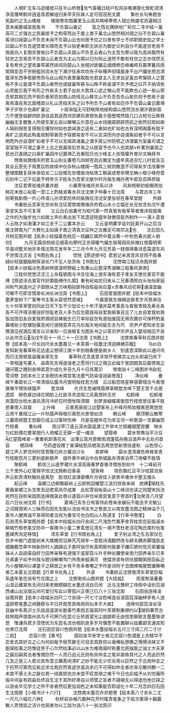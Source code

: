 <!-- { "loadSidebar": true } -->
　　人境旷无车马迹楼居只在半山桥卷岚气昏鼂日绕户松风杂晩潮恵化黎甿颂清净高懐琴鹤伴逍遥羡君解组归来早天际眞人定可招茂苑文嘉
　　集杜长句奉题张宪副约之玉山楼居
　　楼阁卷帘图畵里玉山高并两峰寒傍人错比杨雄宅百遍相过意未阑鹿城梁辰鱼书
　　不负碧山巢记
　　室之西北隅隙地广轮仅二寻许结一巢高可二丈强古之民巢居予之构窄而出于屋上类于巢北山悠然相对顔之曰不负碧山巢客讶曰闻碧山不负吾未闻不负碧山云也何居予应之曰昔有学士不供职御史劾之学士曰碧山不负吾遂焚章长啸而去予以俗吏奉职无状亦为御史论列自分不能遂甘老焉不俛首向人复图贪冒故曰不负碧山夫碧山不负吾云者山为主吾为寄以隐为高尚飘然有轻世之志焉吾不负碧山云者吾为主山为窝以归为知止退然不敢有轻世之志亦恬然无复有希世之望焉巢窄甚然排闼则碧山入坐相对妩媚云烟缥缈峦峰巉崿旦暮寒暑风雨隂晴变态不穷俯槛则流水在下潮汐往来坎坎舟子纵横声彻墙屋身不出户牖坐想沧溟震泽东西争若献秀而与此山相为表里巢取胜也若是主人无求自足虽古考槃硕人之寛殆不多让是谓不负碧山者然也或疑巢窄甚与山殊不称奚谓不负予哂之曰芥子纳湏弥山灵能忘我于有形之外矣夫士君子出处大致其心迹之微山灵不能欺也心迹一矣山邪吾邪其相忘而不相负者邪否则南山防径北山移文山不负吾吾负山矣负则予愳焉于是斋焉诹吉焉北面稽首以礼山灵指天矢之曰予所负于山者有如日作不负碧山巢记嘉靖甲子岁除夕也奥旷巢记
　　卜居湫隘无可舒眺隙地结构碧山悠然流水潮汐衰龄筋力不便登临聊供卧游自适其适西邻崇建风景顿失晨夕面壁嗒然隐几口占短句云秩秩幽幽无复覩鲁人所彼东家丘自以解嘲云尔意在山水拮据靡辞辟而前之依然旧观如故人隔别相思复得相见懽悰何如也尝闻游之适有二奥如也旷如也古有深明阁葢有取于奥旷之适焉此构虽规制窄甚而予容膝易安不可以言深而内亦自谓奥如者乎不可以言明而外亦自谓旷如者乎不可以言阁其诸巢之谓乎周公作防鹗之诗谓巢为室巢可谓之室室独不可谓之巢乎上古之民巢居后世易之以居室予也今人也其颛朴畧则巢居之民也已遂顔之曰奥旷巢因作记嘉靖乙丑重阳日也少峰主人张情纂外曽孙文柟拜书
　　啓南翁赠维庆府君玉山别业畵卷凡四帧苍劲古雅定为盛年真迹丑忆儿时犹及见其全云至先子易箦后检故椟中仅存秋山楼阁一图其三帧则散逸不可得矣岁戊戌春仲整理图籍复获休承伯龙二公投赠先世楼居诗帖倩工聫装成卷命甥文柟小楷少峰府君石刻中二记于后是不特夸示子姓永为吾家文献尔时月哉生魄孙男牛郎丑百拜恭跋
　　沈征君寄张维庆畵并题
　　小畵寄张维庆并系以诗
　　风和杨柳初偷眼雨怯桃花未放心拟载一壶江上酌緑波春水共沈沈庚子仲春十日沈周
　　与君古寺三年别寄我新图一片心传语儿孙须爱防休同鱼鴈任浮沈安里张祯在春草堂题
　　外録
　　书畵舫云吾家先世尚有沈征君啓南赠维庆府君山水小立幅在长兄伯含处戊午遭家变失去不可复得
　　又云白石翁畵号为昭代第一然真笔有极草草者惟详观擅塲之作的为独步也六如居士声价素出翁下其遗迹除盛年效斆周臣外制作一一满人意昔人云陆才如海潘才如江余于二公畵本亦云
　　又云皇明畵学自刘廷美开山之后当推沈啓南为广大教化主如唐子畏之清真文征仲之古雅足可南宗北也
　　沈石田九月桃花图并题【纸本小挂幅着色桃花一枝翩仄嫣然中着淡黄一叶秋色春光妮人俯仰】
　　九月无霜信桃枝见细英向寒时正杀得暖气偏生弱蕚因风拆微红借露明荣华虽顷蹔天地亦多情沈周花发年年二三月今年九月见芳英一枝借得春消息莫道东风不世情沈贞吉【书图右角上】
　　惚恍【原迹倒书】君恩记未真苦风甘雨不胜春緑纱轻揾胭脂颊挥涙长门不见人张灵咏【书图左】
　　沈啓南江程泛舟图并题【纸本小挂幅淡色髙树林居溪桥野艇上有重山云壑深秀凝睇江程春风渺渺】
　　江程何悠悠泛泛江上舟载彼图与书言往海上游东海有君子孝友天徳优美官不能缚【原迹涂去美官作好爵能缚作久縻】重有屺岵忧归来从二兄春酒照白头怡怡家庭间和气闻逺州之子固惞从芝兰味相投匪特自假益尚应童求春风动花柳诵溪堂幽可睇不可即含情渺长洲长洲沈周【书图上】
　　石田爱我图并题【纸本中挂幅水墨茅堂树下广案琴书主客从容悠然意绪】
　　今晨感我生襁褓迨衰老岁月倐来往七十何草草譬初同此日天下生不少加论七十年汗漫并莫考善恶与昏智贵贱及寿夭各各不可齐得活便自好但耻老丑人多为后生藐我母自爱我喻事且讫了儿女自爱我劝我饭加饱旧友自爱我把酒颂且祷我生已万幸际兹世有道拙废固无用农圃亦可保杯酌虽寡嗜些少慰懐抱偃息闲行游随意弄花鸟乐哉天地间偷生亦为巧　宗尹卢君知余生辰擕酒见祝酒后澷言以识亲知一日良晤复为图系书之以答宗尹宗尹且入毉垣相见不易以此作念云治戊午前十一月二十一日沈周【书图上】
　　沈啓南春草秋花图并题卷【纸本高一尺长四尺余水墨蕙兰一本芙蓉一枝墨沈清润拂楮芬馥】
　　乌纱白发知新宠春草秋花达逺尘想得江南十年别相看便是故乡人　别逺思深聊此以通问讯而已沈周顿首益庵亲家先生
　　春草秋花含逺意寻常开卷拂京尘白头却喜归呉下一笑相逢写畵人　益斋先生得遂请老之愿将行过之偶见此幅于案因题其后葢啓南之通问寛之赠别各伸其意尔成化辛丑九月十日呉寛识
　　啓南翁十二峰图并书赵松雪词卷【纸本长三丈余图仿米南宫笔法墨气防染湿润装卷首】
　　净坛峰
　　叠嶂千重碧长江一带清瑶坛露冷月罢明敧枕若为情　云过船窓晓星移宿雾晴古今离恨拨难平惆怅峡猿声
　　登龙峰
　　片月生危岫残霞拂翠桐登龙峰下楚王宫千古感遗踪　柳色睂边绿花明脸上红欲寻灵迹阻江风离恨转无穷
　　松鹤峰
　　松鹤堆岚霭阳台枕水湄风清月冷好花时惆怅阻清期　别梦游蝴蝶离歌怨竹枝悠悠往事不胜悲春恨入双睂
　　上升峰
　　云里髙唐观江边楚客舟上升峰月照妆楼离思两悠悠　云雨千重阻江山一片秋猿声频唱引离愁光景恨如流
　　朝云峰
　　絶顶朝云散寒江暮雨频楚王宫殿已成尘过客转伤神　月是巫娥伴花为宋玉邻一听歌调一含颦幽怨竹枝春
　　集仙峰
　　雨过苹汀逺云深水国遥渡江齐举木兰桡纎细楚宫腰　映水匀红脸偎花整翠翘行人倚櫂正无聊一望一魂消
　　望霞峰
　　碧水鸳鸯浴平沙豆红望霞峰翠一重重帆卸落花风　淡薄云笼月霏微雨洒篷孤舟晚泊浪声中无处问音容
　　栖凤峰
　　芍药虚投赠丁香澷结愁凤栖鸾去两悠悠新恨怯逢秋　山色惊心碧江声入梦流何时弦管簇归舟兰櫂泊沙头
　　翠屏峰
　　碧水澄清黛危峰耸翠青竹枝歌怨月三更别是断肠声　烟外黄牛峡云中白帝城扁舟清夜泊苹汀倚櫂不胜情
　　聚鹤峰
　　鹤信三山逺罗裙片水深高唐春梦杳难寻惆怅到如今　十二峰前月三千里外心红笺锦字信沈沈肠断旧香衾
　　望泉峰
　　晓色飘红豆平沙枕碧流泉声云影弄清秋触处是离愁　脸泪红波澷睂横片月收佳人欲笑卒难休半整玉搔头
　　起云峰
　　袅娜江边柳飘飖岭上云卸帆回櫂楚江滨归信夜来闻　欲拂瑚枕先熏翡翠裙江头含笑去迎君鸾凤尽成羣　此松雪翁咏巫山十二峰词也读之则楚宋风流宛然在目秋来因雨连绵偶录此卷以遣孤兴并仿米南宫笔意于卷首时治癸丑八月望后六日长洲沈周【行书】
　　嘉靖己亥冬日有客持此卷来余展玩不能去手文敏公之词既得宋人三昧而石田先生能以涪翁书法书之卷首又以南宫墨法图之精神溢于几案令人醒爽诚不易得知者当视为重宝可也白阳山人陈道复【行草书卷尾】
　　白石翁湾东草堂图并题【纸本中挂幅长四尺余阔二尺浅色竹篱茅舍背枕崇峦前临溪水柳梧竹栢参差交防中一客摊书小童二煑茗想见湾东一境不啻杜老浣花陶氏南村也笔墨疎秀洵足移情】
　　湾东草堂【行书图右角上】
　　爱子别业湾之东去家仅在百步中敝门遮屋树未大矮檐但见麻芃芃频年一意耽诗酒翻然改与耕夫耦赤脚馌饭走细塍戴笠牵牛映新防时人諵諵讥子愚阿翁尽有髙明居何致妻子嫌仄陋何信兄弟饕锱铢从人自説渠自好力田养亲殊有道强于逺宦窃斗升手种长腰使亲饱力田养亲乐已多兄弟妻子如予何我与题诗解嘲骂门外雨来蛙满河　徳韫贤弟有供伏腊饘粥田百畆近为小屋畷间以课童子之耕居之乡有不务本者嘲之予作是诗附于丑图俾揭屋壁庸解嘲者乙未夏五沈周题【行草书左角上】
　　外录
　　书畵舫云沈啓南湾东草堂巨幅系盛年笔在翁有竹庄图之上
　　沈啓南呉山图并题【大挂幅】
　　雨里荆溪叠叠山湿云藏翠有无间归来老眼模糊在水墨还消白日闲　近与沈豫轩工侍雨中话别见湖西诸山出没烟云间可爱归写此以寄孤兴正徳己巳八十三翁沈周
　　石田翁连峰浚谷图并题【纸本小挂幅长四尺二寸余阔一尺七寸淡色峰连谷浚窈窕深幽林亭有人逍遥把卷笔墨之闲静颇与平日异观至其格局则似本乎大痴】
　　连峰何窈窕浚谷深且幽中有髙识士乐兹逍遥游长勤事竹素抱志徯其时叶芙蓉制重襟约以瑚钩搴芳古桂林翔声借南州凤鸟不可狎乃在昆仑丘矫首望光尘遐鄙即无由信思聊致言墨墨惭谬悠　惟谦呉君才茂徳优为东昆名流也相别良多岁月懐思不能置聊以拙畵鄙言通其知也癸巳沈周
　　沈石田峦容川色图并题【纸本水墨挂幅长五尺三寸阔二尺二寸计二纸】
　　峦容川色【篆书】
　　国初金华宋学士毎见峦容川色谓是上古精华不忍舍去其好古之心为何如哉予居荒僻无可目击其胜但以毫楮私想像之搰搰涂抹又不能探绘事之防惟徒劳于心尔然绘事必以山水为难南唐时称董北苑独能之诚士大夫家之最后嗣其法者惟僧巨然一人而已迨元氏则有呉仲圭之笔非直轶其代之人而追巨然几及之是三人若论其布意立趣髙闲清旷之妙不能无少优劣焉以巨然之于北苑仲圭之于巨然可第而见矣近求北苑巨然真迹世逺兵余已不可得如仲圭者亦渐沦散间覩一二未尝不感士夫之脉仅若一线属旈也亦未尝不叹其继之难于今日也此幅予从刘完庵所临中间妄有损益处终自生涩于其所好弗自以烦譬之盲者不擿埴无以得途也他日挟之以游金华见学士之所不舎者然后更加润色之未知果能否耶成化十年二月念四日石田生沈周题【小楷书计十六行】
　　沈啓南水墨花卉并题卷【纸本髙八寸余长二丈一尺凡六幅花八种】
　　秋轩前杂植凡数种花开时辄弄笔象之于纸次第得十翻葢散人弄饱饭之活计也观者勿以工拙为诮八十一翁沈周识
